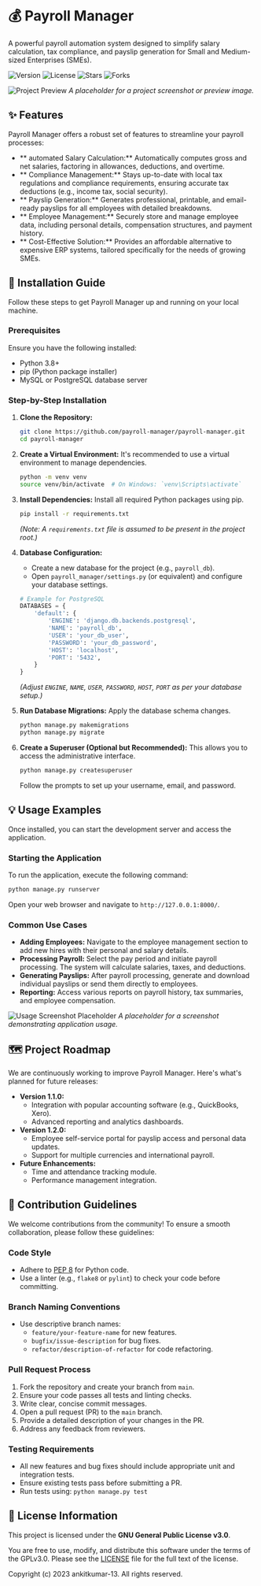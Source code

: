 # 💰 Payroll Manager

A powerful payroll automation system designed to simplify salary calculation, tax compliance, and payslip generation for Small and Medium-sized Enterprises (SMEs).

![Version](https://img.shields.io/badge/version-1.0.0-blue)
![License](https://img.shields.io/badge/license-GNU%20General%20Public%20License%20v3.0-green)
![Stars](https://img.shields.io/github/stars/payroll-manager/payroll-manager?style=social)
![Forks](https://img.shields.io/github/forks/payroll-manager/payroll-manager?style=social)

![Project Preview](/preview_example.png)
*A placeholder for a project screenshot or preview image.*


## ✨ Features

Payroll Manager offers a robust set of features to streamline your payroll processes:

*   ** automated Salary Calculation:** Automatically computes gross and net salaries, factoring in allowances, deductions, and overtime.
*   ** Compliance Management:** Stays up-to-date with local tax regulations and compliance requirements, ensuring accurate tax deductions (e.g., income tax, social security).
*   ** Payslip Generation:** Generates professional, printable, and email-ready payslips for all employees with detailed breakdowns.
*   ** Employee Management:** Securely store and manage employee data, including personal details, compensation structures, and payment history.
*   ** Cost-Effective Solution:** Provides an affordable alternative to expensive ERP systems, tailored specifically for the needs of growing SMEs.


## 🚀 Installation Guide

Follow these steps to get Payroll Manager up and running on your local machine.

### Prerequisites

Ensure you have the following installed:

*   Python 3.8+
*   pip (Python package installer)
*   MySQL or PostgreSQL database server

### Step-by-Step Installation

1.  **Clone the Repository:**
    ```bash
    git clone https://github.com/payroll-manager/payroll-manager.git
    cd payroll-manager
    ```

2.  **Create a Virtual Environment:**
    It's recommended to use a virtual environment to manage dependencies.
    ```bash
    python -m venv venv
    source venv/bin/activate  # On Windows: `venv\Scripts\activate`
    ```

3.  **Install Dependencies:**
    Install all required Python packages using pip.
    ```bash
    pip install -r requirements.txt
    ```
    *(Note: A `requirements.txt` file is assumed to be present in the project root.)*

4.  **Database Configuration:**
    *   Create a new database for the project (e.g., `payroll_db`).
    *   Open `payroll_manager/settings.py` (or equivalent) and configure your database settings.

    ```python
    # Example for PostgreSQL
    DATABASES = {
        'default': {
            'ENGINE': 'django.db.backends.postgresql',
            'NAME': 'payroll_db',
            'USER': 'your_db_user',
            'PASSWORD': 'your_db_password',
            'HOST': 'localhost',
            'PORT': '5432',
        }
    }
    ```
    *(Adjust `ENGINE`, `NAME`, `USER`, `PASSWORD`, `HOST`, `PORT` as per your database setup.)*

5.  **Run Database Migrations:**
    Apply the database schema changes.
    ```bash
    python manage.py makemigrations
    python manage.py migrate
    ```

6.  **Create a Superuser (Optional but Recommended):**
    This allows you to access the administrative interface.
    ```bash
    python manage.py createsuperuser
    ```
    Follow the prompts to set up your username, email, and password.


## 💡 Usage Examples

Once installed, you can start the development server and access the application.

### Starting the Application

To run the application, execute the following command:

```bash
python manage.py runserver
```

Open your web browser and navigate to `http://127.0.0.1:8000/`.

### Common Use Cases

*   **Adding Employees:** Navigate to the employee management section to add new hires with their personal and salary details.
*   **Processing Payroll:** Select the pay period and initiate payroll processing. The system will calculate salaries, taxes, and deductions.
*   **Generating Payslips:** After payroll processing, generate and download individual payslips or send them directly to employees.
*   **Reporting:** Access various reports on payroll history, tax summaries, and employee compensation.

![Usage Screenshot Placeholder](/usage_example.png)
*A placeholder for a screenshot demonstrating application usage.*


## 🗺️ Project Roadmap

We are continuously working to improve Payroll Manager. Here's what's planned for future releases:

*   **Version 1.1.0:**
    *   Integration with popular accounting software (e.g., QuickBooks, Xero).
    *   Advanced reporting and analytics dashboards.
*   **Version 1.2.0:**
    *   Employee self-service portal for payslip access and personal data updates.
    *   Support for multiple currencies and international payroll.
*   **Future Enhancements:**
    *   Time and attendance tracking module.
    *   Performance management integration.


## 🤝 Contribution Guidelines

We welcome contributions from the community! To ensure a smooth collaboration, please follow these guidelines:

### Code Style

*   Adhere to [PEP 8](https://www.python.org/dev/peps/pep-0008/) for Python code.
*   Use a linter (e.g., `flake8` or `pylint`) to check your code before committing.

### Branch Naming Conventions

*   Use descriptive branch names:
    *   `feature/your-feature-name` for new features.
    *   `bugfix/issue-description` for bug fixes.
    *   `refactor/description-of-refactor` for code refactoring.

### Pull Request Process

1.  Fork the repository and create your branch from `main`.
2.  Ensure your code passes all tests and linting checks.
3.  Write clear, concise commit messages.
4.  Open a pull request (PR) to the `main` branch.
5.  Provide a detailed description of your changes in the PR.
6.  Address any feedback from reviewers.

### Testing Requirements

*   All new features and bug fixes should include appropriate unit and integration tests.
*   Ensure existing tests pass before submitting a PR.
*   Run tests using: `python manage.py test`


## 📜 License Information

This project is licensed under the **GNU General Public License v3.0**.

You are free to use, modify, and distribute this software under the terms of the GPLv3.0. Please see the [LICENSE](LICENSE) file for the full text of the license.

Copyright (c) 2023 ankitkumar-13. All rights reserved.
